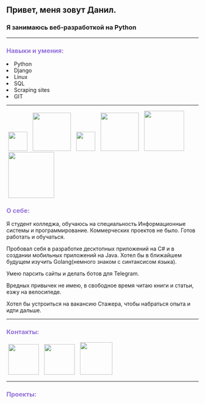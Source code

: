 ## Привет, меня зовут Данил.

### Я занимаюсь веб-разработкой на Python

<hr>

<h3 style="color:#9370DB">Навыки и умения:</h3>

<li>Python</li>
<li>Django</li>
<li>Linux</li>
<li>SQL</li>
<li>Scraping sites</li>
<li>GIT</li>

<hr>


<div class="row">
<img style="margin-left:5px; margin-right:5px" src="https://camo.githubusercontent.com/888e388801f947dec7c3d843942c277af25fe2b1aed1821542c4e711f210312a/68747470733a2f2f75706c6f61642e77696b696d656469612e6f72672f77696b6970656469612f636f6d6d6f6e732f7468756d622f632f63332f507974686f6e2d6c6f676f2d6e6f746578742e7376672f37363870782d507974686f6e2d6c6f676f2d6e6f746578742e7376672e706e67" width="50" height="50" alt="">
<img style="margin-left:5px; margin-right:5px" src="https://cdn.artandlogic.com/wp-content/uploads/django.jpeg" width="100" alt="">
<img style="margin-left:5px; margin-right:5px" src="http://data.cyclowiki.org/images/thumb/b/b0/NewTux.svg/300px-NewTux.svg.png" width="50" alt="">
<img width="100" style="margin-left:5px; margin-right:5px" src="https://encrypted-tbn0.gstatic.com/images?q=tbn:ANd9GcThsG7tzv25ZIoimSSukjPmT9Ywno7o_RxoJg&usqp=CAU" alt="">
<img style="margin-left:5px; margin-right:5px" width="105" src="https://d33wubrfki0l68.cloudfront.net/c8827c80d7162a7eeb8a071d9a0c884e3a105a36/a2b46/blog/selenium-python/header_selenium_python.png" alt="">
<img style="margin-left:5px; margin-right:5px" width="120" src="https://www.codematters.online/wp-content/uploads/2019/09/Git-Logo-2Color.png" alt="">
</div>

<h3 style="color:#9370DB">О себе:</h3>
<p>
Я студент колледжа, обучаюсь на специальность 
Информационные системы и программирование.
Коммерческих проектов не было. Готов работать и обучаться.

Пробовал себя в разработке десктопных приложений на C# и в создании мобильных приложений на Java.
Хотел бы в ближайшем будущем изучить Golang(немного знаком с синтаксисом языка). 

Умею парсить сайты и делать ботов для Telegram. 

Вредных привычек не имею, в свободное время читаю книги и статьи, езжу на велосипеде.

Хотел бы устроиться на вакансию Стажера, чтобы набраться опыта и идти дальше.
</p>

<hr>
<h3 style="color:#9370DB">Контакты:</h3>

<div class="row">
<a href="https://vk.com/hellopeople0"><img width="80" style="margin-left:5px; margin-right:5px" src="https://www.sharethis.com/wp-content/uploads/2017/05/Vkontakte.png" alt=""></a>
<a href="https://t.me/developerPy3"><img width="80" style="margin-left:5px; margin-right:5px" src="https://web.telegram.org/img/logo_share.png" alt=""></a>
<a href="https://github.com/dev2033"><img width="85" style="margin-left:5px; margin-right:5px" src="https://techcrunch.com/wp-content/uploads/2010/07/github-logo.png" alt=""></a>
</div>

<hr>

<h3 style="color:#9370DB">Проекты:</h3>


